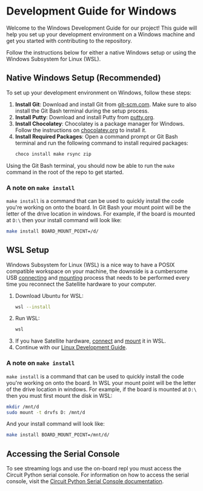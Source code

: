 # Development Guide for Windows
Welcome to the Windows Development Guide for our project! This guide will help you set up your development environment on a Windows machine and get you started with contributing to the repository.

Follow the instructions below for either a native Windows setup or using the Windows Subsystem for Linux (WSL).

## Native Windows Setup (Recommended)

To set up your development environment on Windows, follow these steps:

1. **Install Git**: Download and install Git from [git-scm.com](https://git-scm.com/downloads). Make sure to also install the Git Bash terminal during the setup process.
1. **Install Putty**: Download and install Putty from [putty.org](https://putty.org/).
1. **Install Chocolatey**: Chocolatey is a package manager for Windows. Follow the instructions on [chocolatey.org](https://chocolatey.org/install) to install it.
1. **Install Required Packages**: Open a command prompt or Git Bash terminal and run the following command to install required packages:
    ```sh
    choco install make rsync zip
    ```

Using the Git Bash terminal, you should now be able to run the `make` command in the root of the repo to get started.

### A note on `make install`

`make install` is a command that can be used to quickly install the code you're working on onto the board. In Git Bash your mount point will be the letter of the drive location in windows. For example, if the board is mounted at `D:\` then your install command will look like:
```sh
make install BOARD_MOUNT_POINT=/d/
```

## WSL Setup
Windows Subsystem for Linux (WSL) is a nice way to have a POSIX compatible workspace on your machine, the downside is a cumbersome USB [connecting][connect-usb] and [mounting][mount-disk] process that needs to be performed every time you reconnect the Satellite hardware to your computer.

1. Download Ubuntu for WSL:
    ```sh
    wsl --install
    ```
1. Run WSL:
    ```sh
    wsl
    ```
1. If you have Satellite hardware, [connect][connect-usb] and [mount][mount-disk] it in WSL.
1. Continue with our [Linux Development Guide](dev-guide-linux.md).

### A note on `make install`

`make install` is a command that can be used to quickly install the code you're working on onto the board. In WSL your mount point will be the letter of the drive location in windows. For example, if the board is mounted at `D:\` then you must first mount the disk in WSL:
```sh
mkdir /mnt/d
sudo mount -t drvfs D: /mnt/d
```

And your install command will look like:
```sh
make install BOARD_MOUNT_POINT=/mnt/d/
```

## Accessing the Serial Console
To see streaming logs and use the on-board repl you must access the Circuit Python serial console. For information on how to access the serial console, visit the [Circuit Python Serial Console documentation](https://learn.adafruit.com/welcome-to-circuitpython/advanced-serial-console-on-windows).

[connect-usb]: https://learn.microsoft.com/en-us/windows/wsl/connect-usb "How to Connect USB to WSL"
[mount-disk]: https://learn.microsoft.com/en-us/windows/wsl/wsl2-mount-disk "How to Mount a Disk to WSL"
